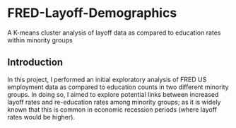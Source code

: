 # FRED-Layoff-Demographics
A K-means cluster analysis of layoff data as compared to education rates within minority groups

## Introduction

In this project, I performed an initial exploratory analysis of FRED US employment data as compared to education counts in two different minority groups. In doing so, I aimed to explore potential links between increased layoff rates and re-education rates among minority groups; as it is widely known that this is common in economic recession periods (where layoff rates would be higher).

